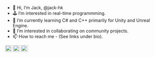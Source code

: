 - 👋 Hi, I’m Jack, @jack-hk
- 🕹️ I’m interested in real-time programmming.
- 🌱 I’m currently learning C# and C++ primarily for Unity and Unreal Engine.
- 💞️ I’m interested in collaborating on community projects.
- 📫 How to reach me - (See links under bio).

<a href="https://www.youtube.com/@jackhughes-king9469/featured">
  <img align="left" alt="Akshay Saini - Youtube" width="22px" src="https://cdn.jsdelivr.net/npm/simple-icons@v3/icons/youtube.svg"/>
</a>
<a href="https://www.linkedin.com/in/jackhk/">
  <img align="left" alt="Akshay Saini - LinkedIn" width="22px" src="https://cdn.jsdelivr.net/npm/simple-icons@v3/icons/linkedin.svg"/>
</a>
<a href="https://twitter.com/jackhughesking">
  <img align="left" alt="Akshay Saini - Twitter" width="22px" src="https://cdn.jsdelivr.net/npm/simple-icons@v3/icons/twitter.svg"/>
</a>

<!---
jack-hk/jack-hk is a ✨ special ✨ repository because its `README.md` (this file) appears on your GitHub profile.
You can click the Preview link to take a look at your changes.
--->
